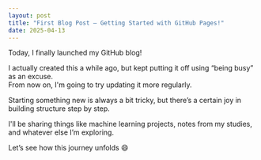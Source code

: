 ```yaml
---
layout: post
title: "First Blog Post – Getting Started with GitHub Pages!"
date: 2025-04-13
---
```


Today, I finally launched my GitHub blog!

I actually created this a while ago, but kept putting it off using “being busy” as an excuse.  
From now on, I'm going to try updating it more regularly.

Starting something new is always a bit tricky, but there’s a certain joy in building structure step by step.

I'll be sharing things like machine learning projects, notes from my studies, and whatever else I’m exploring.

Let’s see how this journey unfolds 😄
